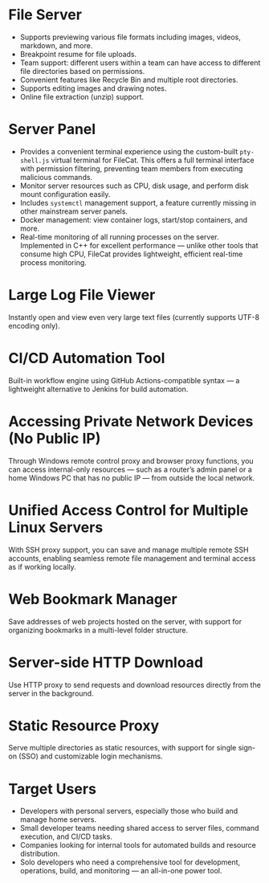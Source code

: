 

# File Server
- Supports previewing various file formats including images, videos, markdown, and more.
- Breakpoint resume for file uploads.
- Team support: different users within a team can have access to different file directories based on permissions.
- Convenient features like Recycle Bin and multiple root directories.
- Supports editing images and drawing notes.
- Online file extraction (unzip) support.

# Server Panel
- Provides a convenient terminal experience using the custom-built `pty-shell.js` virtual terminal for FileCat. This offers a full terminal interface with permission filtering, preventing team members from executing malicious commands.
- Monitor server resources such as CPU, disk usage, and perform disk mount configuration easily.
- Includes `systemctl` management support, a feature currently missing in other mainstream server panels.
- Docker management: view container logs, start/stop containers, and more.
- Real-time monitoring of all running processes on the server. Implemented in C++ for excellent performance — unlike other tools that consume high CPU, FileCat provides lightweight, efficient real-time process monitoring.

# Large Log File Viewer
Instantly open and view even very large text files (currently supports UTF-8 encoding only).

# CI/CD Automation Tool
Built-in workflow engine using GitHub Actions-compatible syntax — a lightweight alternative to Jenkins for build automation.

# Accessing Private Network Devices (No Public IP)
Through Windows remote control proxy and browser proxy functions, you can access internal-only resources — such as a router’s admin panel or a home Windows PC that has no public IP — from outside the local network.

# Unified Access Control for Multiple Linux Servers
With SSH proxy support, you can save and manage multiple remote SSH accounts, enabling seamless remote file management and terminal access as if working locally.

# Web Bookmark Manager
Save addresses of web projects hosted on the server, with support for organizing bookmarks in a multi-level folder structure.

# Server-side HTTP Download
Use HTTP proxy to send requests and download resources directly from the server in the background.

# Static Resource Proxy
Serve multiple directories as static resources, with support for single sign-on (SSO) and customizable login mechanisms.

# Target Users
- Developers with personal servers, especially those who build and manage home servers.
- Small developer teams needing shared access to server files, command execution, and CI/CD tasks.
- Companies looking for internal tools for automated builds and resource distribution.
- Solo developers who need a comprehensive tool for development, operations, build, and monitoring — an all-in-one power tool.
